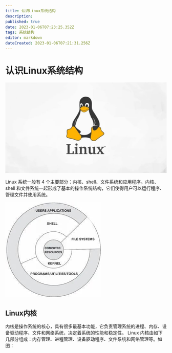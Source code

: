 ```yaml
---
title: 认识Linux系统结构
description: 
published: true
date: 2023-01-06T07:23:25.352Z
tags: 系统结构
editor: markdown
dateCreated: 2023-01-06T07:21:31.256Z
---
```


# 认识Linux系统结构

![2023-1-6_78161.png](/2023-1-6_78161.png)

Linux 系统一般有 4 个主要部分：内核、shell、文件系统和应用程序。内核、shell 和文件系统一起形成了基本的操作系统结构，它们使得用户可以运行程序、管理文件并使用系统。

![2023-1-6_88138.png](/2023-1-6_88138.png)

## Linux内核

内核是操作系统的核心，具有很多最基本功能，它负责管理系统的进程、内存、设备驱动程序、文件和网络系统，决定着系统的性能和稳定性。
Linux 内核由如下几部分组成：内存管理、进程管理、设备驱动程序、文件系统和网络管理等。如图：